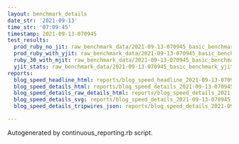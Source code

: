 ```yaml
---
layout: benchmark_details
date_str: '2021-09-13'
time_str: '07:09:45'
timestamp: 2021-09-13-070945
test_results:
  prod_ruby_no_jit: raw_benchmark_data/2021-09-13-070945_basic_benchmark_prod_ruby_no_jit.json
  prod_ruby_with_yjit: raw_benchmark_data/2021-09-13-070945_basic_benchmark_prod_ruby_with_yjit.json
  ruby_30_with_mjit: raw_benchmark_data/2021-09-13-070945_basic_benchmark_ruby_30_with_mjit.json
  yjit_stats: raw_benchmark_data/2021-09-13-070945_basic_benchmark_yjit_stats.json
reports:
  blog_speed_headline_html: reports/blog_speed_headline_2021-09-13-070945.html
  blog_speed_details_html: reports/blog_speed_details_2021-09-13-070945.html
  blog_speed_details_raw_details_html: reports/blog_speed_details_2021-09-13-070945.raw_details.html
  blog_speed_details_svg: reports/blog_speed_details_2021-09-13-070945.svg
  blog_speed_details_tripwires_json: reports/blog_speed_details_2021-09-13-070945.tripwires.json

---
```

Autogenerated by continuous_reporting.rb script.
